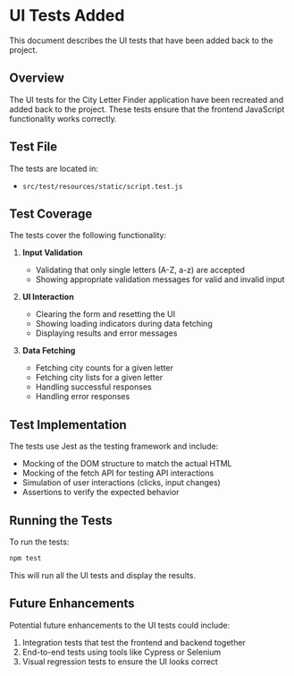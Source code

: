 # UI Tests Added

This document describes the UI tests that have been added back to the project.

## Overview

The UI tests for the City Letter Finder application have been recreated and added back to the project. These tests ensure that the frontend JavaScript functionality works correctly.

## Test File

The tests are located in:
- `src/test/resources/static/script.test.js`

## Test Coverage

The tests cover the following functionality:

1. **Input Validation**
   - Validating that only single letters (A-Z, a-z) are accepted
   - Showing appropriate validation messages for valid and invalid input

2. **UI Interaction**
   - Clearing the form and resetting the UI
   - Showing loading indicators during data fetching
   - Displaying results and error messages

3. **Data Fetching**
   - Fetching city counts for a given letter
   - Fetching city lists for a given letter
   - Handling successful responses
   - Handling error responses

## Test Implementation

The tests use Jest as the testing framework and include:

- Mocking of the DOM structure to match the actual HTML
- Mocking of the fetch API for testing API interactions
- Simulation of user interactions (clicks, input changes)
- Assertions to verify the expected behavior

## Running the Tests

To run the tests:

```bash
npm test
```

This will run all the UI tests and display the results.

## Future Enhancements

Potential future enhancements to the UI tests could include:

1. Integration tests that test the frontend and backend together
2. End-to-end tests using tools like Cypress or Selenium
3. Visual regression tests to ensure the UI looks correct
